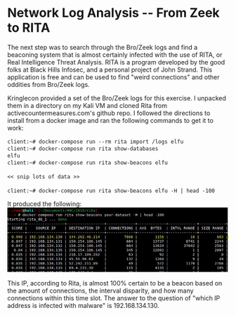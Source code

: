 # Network Log Analysis -- From Zeek to RITA

The next step was to search through the Bro/Zeek logs and find a beaconing
system that is almost certainly infected with the use of RITA, or Real
Intelligence Threat Analysis. RITA is a program developed by the good folks
at Black Hills Infosec, and a personal project of John Strand. This
application is free and can be used to find "weird connections" and other
oddities from Bro/Zeek logs.

Kringlecon provided a set of the Bro/Zeek logs for this exercise. I unpacked
them in a directory on my Kali VM and cloned Rita from
activecountermeasures.com's github repo. I followed the directions to install
from a docker image and ran the following commands to get it to work:

```
client:~# docker-compose run --rm rita import /logs elfu
client:~# docker-compose run rita show-databases
elfu
client:~# docker-compose run rita show-beacons elfu

<< snip lots of data >>

client:~# docker-compose run rita show-beacons elfu -H | head -100
```

It produced the following:
![Rita data](../images/hhc-rita.jpeg)

This IP, according to Rita, is almost 100% certain to be a beacon based on the
amount of connections, the interval disparity, and how many connections within
this time slot. The answer to the question of "which IP address is infected
with malware" is 192.168.134.130.
